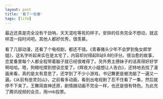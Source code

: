 ```yaml
---
layout: post
title: '看了一些番'
tags: [life]
---
```


最近还真是完全没有干劲呐，天天混吃等死的样子。安排的任务完全不想动，就这样混一段时间吧。其他人都好优秀，很羡慕。

看了几部动漫，还看了个电视剧，都还不错。《青春猪头少年不会梦到兔女郎学姐》，这名字听起来实在是太宅了，内容却对得起B站9.8的评分。很治愈的故事，恋爱番里每个人都全程带着脑子就已经很难得了。另外男主撩妹子的话真得好好学啊哈哈。嗯，狗粮吃撑到想谈恋爱了。《辉夜大小姐想让人告白》，还特地去找了漫画来看，真的是太有意思了，还学到了不少小游戏，书记舞更是被洗脑了一遍又一遍。《从前有座灵剑山》，之前看多动画，看到出电视剧了忍不住看了一集，然后就停不下来了。王舞简直神还原，剧情跟动画不完全一样，也还是很有特色。为此充了腾讯视频的会员，用rmb投票。
